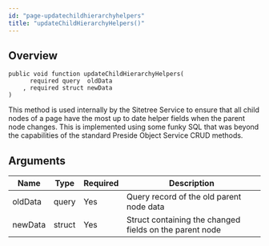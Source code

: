 ```yaml
---
id: "page-updatechildhierarchyhelpers"
title: "updateChildHierarchyHelpers()"
---
```



## Overview




```luceescript
public void function updateChildHierarchyHelpers(
      required query  oldData
    , required struct newData
)
```

This method is used internally by the Sitetree Service to ensure
that all child nodes of a page have the most up to date helper fields when the parent node
changes.
This is implemented using some funky SQL that was beyond the capabilities of the standard
Preside Object Service CRUD methods.

## Arguments


<div class="table-responsive"><table class="table"><thead><tr><th>Name</th><th>Type</th><th>Required</th><th>Description</th></tr></thead><tbody><tr><td>oldData</td><td>query</td><td>Yes</td><td>Query record of the old parent node data</td></tr><tr><td>newData</td><td>struct</td><td>Yes</td><td>Struct containing the changed fields on the parent node</td></tr></tbody></table></div>
